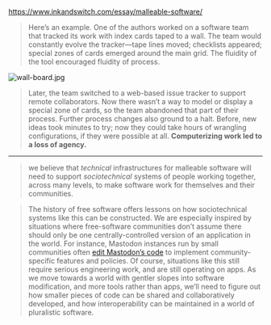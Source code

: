 https://www.inkandswitch.com/essay/malleable-software/

> Here’s an example. One of the authors worked on a software team that tracked its work with index cards taped to a wall. The team would constantly evolve the tracker—tape lines moved; checklists appeared; special zones of cards emerged around the main grid. The fluidity of the tool encouraged fluidity of process.

![wall-board.jpg](https://www.inkandswitch.com/essay/malleable-software/wall-board.jpg)

> Later, the team switched to a web-based issue tracker to support remote collaborators. Now there wasn’t a way to model or display a special zone of cards, so the team abandoned that part of their process. Further process changes also ground to a halt. Before, new ideas took minutes to try; now they could take hours of wrangling configurations, if they were possible at all. **Computerizing work led to a loss of agency.**

---

> we believe that _technical_ infrastructures for malleable software will need to support _sociotechnical_ systems of people working together, across many levels, to make software work for themselves and their communities.

> The history of free software offers lessons on how sociotechnical systems like this can be constructed. We are especially inspired by situations where free-software communities don’t assume there should only be one centrally-controlled version of an application in the world. For instance, Mastodon instances run by small communities often [edit Mastodon’s code](https://runyourown.social/) to implement community-specific features and policies. Of course, situations like this still require serious engineering work, and are still operating on apps. As we move towards a world with gentler slopes into software modification, and more tools rather than apps, we’ll need to figure out how smaller pieces of code can be shared and collaboratively developed, and how interoperability can be maintained in a world of pluralistic software.